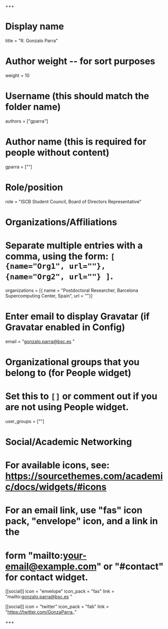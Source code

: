 +++
# Display name
title = "R. Gonzalo Parra"

# Author weight -- for sort purposes
weight = 10

# Username (this should match the folder name)
authors = ["gparra"]

# Author name (this is required for people without content)
gparra = [""]

# Role/position
role = "ISCB Student Council, Board of Directors Representative"

# Organizations/Affiliations
#   Separate multiple entries with a comma, using the form: `[ {name="Org1", url=""}, {name="Org2", url=""} ]`.
organizations = [{ name = "Postdoctoral Researcher, Barcelona Supercomputing Center, Spain", url = ""}]

# Enter email to display Gravatar (if Gravatar enabled in Config)
email = "gonzalo.parra@bsc.es "

# Organizational groups that you belong to (for People widget)
#   Set this to `[]` or comment out if you are not using People widget.
user_groups = [""]

# Social/Academic Networking
# For available icons, see: https://sourcethemes.com/academic/docs/widgets/#icons
#   For an email link, use "fas" icon pack, "envelope" icon, and a link in the
#   form "mailto:your-email@example.com" or "#contact" for contact widget.

[[social]]
  icon = "envelope"
  icon_pack = "fas"
  link = "mailto:gonzalo.parra@bsc.es "

  [[social]]
  icon = "twitter"
  icon_pack = "fab"
  link = "https://twitter.com/GonzaParra_"

+++